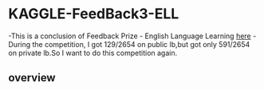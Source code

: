 # KAGGLE-FeedBack3-ELL
-This is a conclusion of Feedback Prize - English Language Learning [here](https://www.kaggle.com/competitions/feedback-prize-english-language-learning)
-During the competition, I got 129/2654 on public lb,but got only 591/2654 on private lb.So I want to do this competition again.
## overview
